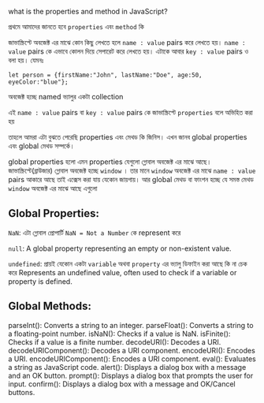 what is the properties and method in JavaScript?

প্রথমে আমাদের জানতে হবে `properties` এবং `method` কি

জাভাস্ক্রিপ্টে অবজেক্ট এর মাঝে কোন কিছু লেখতে হলে `name : value` pairs করে লেখতে হয়। `name : value` pairs কে এভাবে কোলন দিয়ে সেপারেট করে লেখতে হয়। এটাকে আবার `key : value` pairs ও বলা হয়। যেমনঃ

```
let person = {firstName:"John", lastName:"Doe", age:50, eyeColor:"blue"};
```

অবজেক্ট হচ্ছে named ভ্যালুর একটা collection

এই `name : value` pairs বা `key : value` pairs কে জাভাস্ক্রিপ্টে `properties` বলে অভিহিত করা হয়

তাহলে আমরা এটা বুঝতে পেরেছি properties এবং মেথড কি জিনিস। এখন জানব global properties এবং global মেথড সম্পর্কে।

global properties হলো এমন properties যেগুলো গ্লোবাল অবজেক্ট এর মাঝে আছে। জাভাস্ক্রিপ্টে(ব্রাউজার) গ্লোবাল অবজেক্ট হচ্ছে `window` । তার মানে `window` অবজেক্ট এর মাঝে `name : value` pairs আকারে আছে তাই এক্সেস করা যায় যেকোন জায়গায়। আর global মেথড বা ফাংশন হচ্ছে যে সমস্ত মেথড `window` অবজেক্ট এর মাঝে আছে এগুলো

## Global Properties:

`NaN`: এটা গ্লোবাল প্রোপার্টি `NaN = Not a Number` কে represent করে

`null`: A global property representing an empty or non-existent value.

`undefined`: প্রায়ই যেকোন একটা `variable` অথবা `property` এর ভ্যালু ডিফাইন করা আছে কি না চেক করে
Represents an undefined value, often used to check if a variable or property is defined.

## Global Methods:

parseInt(): Converts a string to an integer.
parseFloat(): Converts a string to a floating-point number.
isNaN(): Checks if a value is NaN.
isFinite(): Checks if a value is a finite number.
decodeURI(): Decodes a URI.
decodeURIComponent(): Decodes a URI component.
encodeURI(): Encodes a URI.
encodeURIComponent(): Encodes a URI component.
eval(): Evaluates a string as JavaScript code.
alert(): Displays a dialog box with a message and an OK button.
prompt(): Displays a dialog box that prompts the user for input.
confirm(): Displays a dialog box with a message and OK/Cancel buttons.
